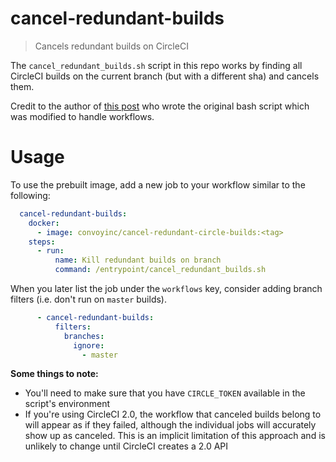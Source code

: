 # cancel-redundant-builds

> Cancels redundant builds on CircleCI

The `cancel_redundant_builds.sh` script in this repo works by finding all CircleCI builds on the current branch (but with a different sha) and cancels them.

Credit to the author of [this post](https://discuss.circleci.com/t/auto-cancel-redundant-builds-not-working-for-workflow/13852/31) who wrote the original bash script which was modified to handle workflows.

# Usage
To use the prebuilt image, add a new job to your workflow similar to the following:

```yaml
  cancel-redundant-builds:
    docker:
      - image: convoyinc/cancel-redundant-circle-builds:<tag>
    steps:
      - run:
          name: Kill redundant builds on branch
          command: /entrypoint/cancel_redundant_builds.sh
```

When you later list the job under the `workflows` key, consider adding branch filters (i.e. don't run on `master` builds).

```yaml
      - cancel-redundant-builds:
          filters:
            branches:
              ignore:
                - master
```

**Some things to note:**
* You'll need to make sure that you have `CIRCLE_TOKEN` available in the script's environment
* If you're using CircleCI 2.0, the workflow that canceled builds belong to will appear as if they failed, although the individual jobs will accurately show up as canceled. This is an implicit limitation of this approach and is unlikely to change until CircleCI creates a 2.0 API
